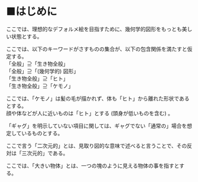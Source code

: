 ﻿# ■はじめに
ここでは、理想的なデフォルメ絵を目指すために、幾何学的図形をもっとも美しい状態とする。  

ここでは、以下のキーワードがさすものの集合が、以下の包含関係を満たすと仮定する。  
「全般」⊇「生き物全般」  
「全般」⊇「(幾何学的) 図形」  
「生き物全般」⊇「ヒト」  
「生き物全般」⊇「ケモノ」  

ここでは、「ケモノ」は髪の毛が描かれず、体も「ヒト」から離れた形状であるとする。  
顔や体などが人に近いものは「ヒト」とする (頭身が低いものを含む) 。  

「ギャグ」を明示していない項目に関しては、ギャグでない「通常の」場合を想定しているものとする。  

ここで言う「二次元的」とは、見取り図的な意味で述べると言うことで、その反対は「三次元的」である。  

ここでは、「大きい物体」とは、一つの塊のように見える物体の事を指すとする。  
